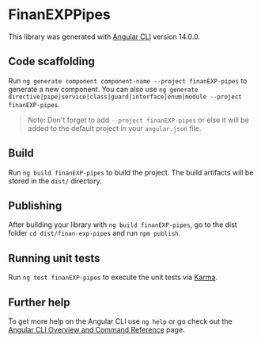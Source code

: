 # FinanEXPPipes

This library was generated with [Angular CLI](https://github.com/angular/angular-cli) version 14.0.0.

## Code scaffolding

Run `ng generate component component-name --project finanEXP-pipes` to generate a new component. You can also use `ng generate directive|pipe|service|class|guard|interface|enum|module --project finanEXP-pipes`.
> Note: Don't forget to add `--project finanEXP-pipes` or else it will be added to the default project in your `angular.json` file. 

## Build

Run `ng build finanEXP-pipes` to build the project. The build artifacts will be stored in the `dist/` directory.

## Publishing

After building your library with `ng build finanEXP-pipes`, go to the dist folder `cd dist/finan-exp-pipes` and run `npm publish`.

## Running unit tests

Run `ng test finanEXP-pipes` to execute the unit tests via [Karma](https://karma-runner.github.io).

## Further help

To get more help on the Angular CLI use `ng help` or go check out the [Angular CLI Overview and Command Reference](https://angular.io/cli) page.
